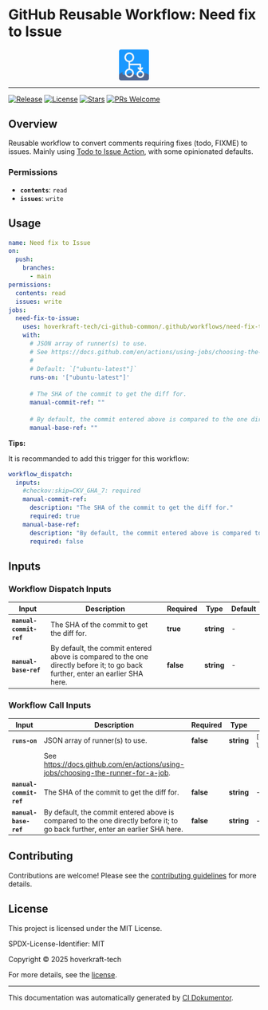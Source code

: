 <!-- header:start -->

# GitHub Reusable Workflow: Need fix to Issue

<div align="center">
  <img src="../logo.svg" width="60px" align="center" alt="Need fix to Issue" />
</div>

---

<!-- header:end -->

<!-- badges:start -->

[![Release](https://img.shields.io/github/v/release/hoverkraft-tech/ci-github-common)](https://github.com/hoverkraft-tech/ci-github-common/releases)
[![License](https://img.shields.io/github/license/hoverkraft-tech/ci-github-common)](http://choosealicense.com/licenses/mit/)
[![Stars](https://img.shields.io/github/stars/hoverkraft-tech/ci-github-common?style=social)](https://img.shields.io/github/stars/hoverkraft-tech/ci-github-common?style=social)
[![PRs Welcome](https://img.shields.io/badge/PRs-welcome-brightgreen.svg)](https://github.com/hoverkraft-tech/ci-github-common/blob/main/CONTRIBUTING.md)

<!-- badges:end -->

<!-- overview:start -->

## Overview

Reusable workflow to convert comments requiring fixes (todo, FIXME) to issues.
Mainly using [Todo to Issue Action](https://github.com/alstr/todo-to-issue-action), with some opinionated defaults.

### Permissions

- **`contents`**: `read`
- **`issues`**: `write`

<!-- overview:end -->

<!-- usage:start -->

## Usage

```yaml
name: Need fix to Issue
on:
  push:
    branches:
      - main
permissions:
  contents: read
  issues: write
jobs:
  need-fix-to-issue:
    uses: hoverkraft-tech/ci-github-common/.github/workflows/need-fix-to-issue.yml@bab8450e2ad87c10a8145b9d43261b1f7d4d6e19 # 0.27.0
    with:
      # JSON array of runner(s) to use.
      # See https://docs.github.com/en/actions/using-jobs/choosing-the-runner-for-a-job.
      #
      # Default: `["ubuntu-latest"]`
      runs-on: '["ubuntu-latest"]'

      # The SHA of the commit to get the diff for.
      manual-commit-ref: ""

      # By default, the commit entered above is compared to the one directly before it; to go back further, enter an earlier SHA here.
      manual-base-ref: ""
```

<!-- usage:end -->

**Tips:**

It is recommanded to add this trigger for this workflow:

```yaml
workflow_dispatch:
  inputs:
    #checkov:skip=CKV_GHA_7: required
    manual-commit-ref:
      description: "The SHA of the commit to get the diff for."
      required: true
    manual-base-ref:
      description: "By default, the commit entered above is compared to the one directly before it; to go back further, enter an earlier SHA here."
      required: false
```

<!-- inputs:start -->

## Inputs

### Workflow Dispatch Inputs

| **Input**               | **Description**                                                                                                                | **Required** | **Type**   | **Default** |
| ----------------------- | ------------------------------------------------------------------------------------------------------------------------------ | ------------ | ---------- | ----------- |
| **`manual-commit-ref`** | The SHA of the commit to get the diff for.                                                                                     | **true**     | **string** | -           |
| **`manual-base-ref`**   | By default, the commit entered above is compared to the one directly before it; to go back further, enter an earlier SHA here. | **false**    | **string** | -           |

### Workflow Call Inputs

| **Input**               | **Description**                                                                                                                | **Required** | **Type**   | **Default**         |
| ----------------------- | ------------------------------------------------------------------------------------------------------------------------------ | ------------ | ---------- | ------------------- |
| **`runs-on`**           | JSON array of runner(s) to use.                                                                                                | **false**    | **string** | `["ubuntu-latest"]` |
|                         | See <https://docs.github.com/en/actions/using-jobs/choosing-the-runner-for-a-job>.                                             |              |            |                     |
| **`manual-commit-ref`** | The SHA of the commit to get the diff for.                                                                                     | **false**    | **string** | -                   |
| **`manual-base-ref`**   | By default, the commit entered above is compared to the one directly before it; to go back further, enter an earlier SHA here. | **false**    | **string** | -                   |

<!-- inputs:end -->

<!-- secrets:start -->
<!-- secrets:end -->

<!-- outputs:start -->
<!-- outputs:end -->

<!-- examples:start -->
<!-- examples:end -->

<!--
// jscpd:ignore-start
-->

<!-- contributing:start -->

## Contributing

Contributions are welcome! Please see the [contributing guidelines](https://github.com/hoverkraft-tech/ci-github-common/blob/main/CONTRIBUTING.md) for more details.

<!-- contributing:end -->

<!-- security:start -->
<!-- security:end -->

<!-- license:start -->

## License

This project is licensed under the MIT License.

SPDX-License-Identifier: MIT

Copyright © 2025 hoverkraft-tech

For more details, see the [license](http://choosealicense.com/licenses/mit/).

<!-- license:end -->

<!-- generated:start -->

---

This documentation was automatically generated by [CI Dokumentor](https://github.com/hoverkraft-tech/ci-dokumentor).

<!-- generated:end -->

<!--
// jscpd:ignore-end
-->
